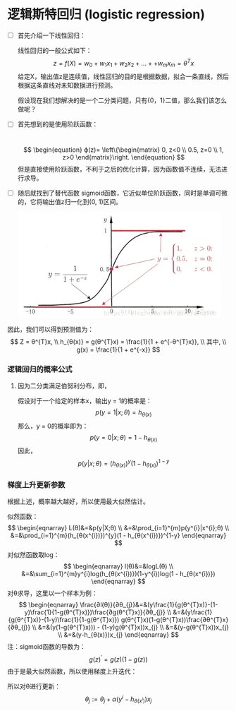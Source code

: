 # 逻辑斯特回归 (logistic regression)

- [ ] 首先介绍一下线性回归：

  线性回归的一般公式如下：
  $$
  z = f(X) = w_{0}+w_{1}x_{1}+w_{2}x_{2}+...++w_{m}x_{m} = θ^{T}x
  $$
  给定X，输出值z是连续值，线性回归的目的是根据数据，拟合一条直线，然后根据这条直线对未知数据进行预测。

  假设现在我们想解决的是一个二分类问题，只有{0，1}二值，那么我们该怎么做呢？

- [ ] 首先想到的是使用阶跃函数：

  ​       
  $$
  \begin{equation}
  ϕ(z)=
  \left\{\begin{matrix}
  0, z<0 \\ 
  0.5, z=0 \\
  1, z>0
  \end{matrix}\right.
  \end{equation}
  $$
  但是直接使用阶跃函数，不利于之后的优化计算，因为函数值不连续，无法进行求导。

- [ ] 随后就找到了替代函数 sigmoid函数，它近似单位阶跃函数，同时是单调可微的，它将输出值z归一化到(0, 1)区间。

  ![sigmoid](../fig/sigmoid.png)

因此，我们可以得到预测值为：
$$
Z = θ^{T}x,  \\
h_{θ(x)} = g(θ^{T}x) = \frac{1}{1 + e^{-θ^{T}x}}, \\
其中, \\
g(x) = \frac{1}{1 + e^{-x}}
$$

### 逻辑回归的概率公式

1. 因为二分类满足伯努利分布，即，

   假设对于一个给定的样本x，输出y = 1的概率是：
   $$
   p(y=1|x;θ) = h_{θ(x)}
   $$
   那么，y = 0的概率即为：
   $$
   p(y=0|x;θ) = 1 - h_{θ(x)}
   $$
   因此，
   $$
   p(y|x;θ) = (h_{θ(x)})^{y}(1 - h_{θ(x)})^{1-y}
   $$

 ### 梯度上升更新参数

根据上述，概率越大越好，所以使用最大似然估计。

似然函数：
$$
\begin{eqnarray}
L(θ)&=&p(y|X;θ) \\
    &=&\prod_{i=1}^{m}p(y^{i}|x^{i};θ) \\
    &=&\prod_{i=1}^{m}(h_{θ(x^{i})})^{y}(1 - h_{θ(x^{i})})^{1-y}
\end{eqnarray}
$$
对似然函数取log：
$$
\begin{eqnarray}
l(θ)&=&logL(θ) \\
    &=&\sum_{i=1}^{m}y^{i}log(h_{θ(x^{i})})(1-y^{i})log(1 - h_{θ(x^{i})})
\end{eqnarray}
$$
对θ求导，这里以一个样本为例：
$$
\begin{eqnarray}
\frac{∂l(θ)}{∂θ_{j}}&=&(y\frac{1}{g(θ^{T}x)}-(1-y)\frac{1}{1-g(θ^{T}x)})\frac{∂g(θ^{T}x)}{∂θ_{j}} \\
&=&(y\frac{1}{g(θ^{T}x)}-(1-y)\frac{1}{1-g(θ^{T}x)})
g(θ^{T}x)(1-g(θ^{T}x))\frac{∂θ^{T}x}{∂θ_{j}} \\
&=&(y(1-g(θ^{T}x))) - (1-y)g(θ^{T}x))x_{j} \\
&=&(y-g(θ^{T}x))x_{j} \\
&=&(y-h_{θ(x)})x_{j}
\end{eqnarray}
$$
注：sigmoid函数的导数为：
$$
g(z)^{'} = g(z)(1-g(z))
$$
由于是最大似然函数，所以使用梯度上升迭代：

所以对θ进行更新：
$$
θ_{j} := θ_{j} + \alpha(y^{i}-h_{θ(x^{i})})x_{j}
$$

